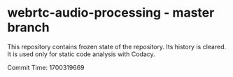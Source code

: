# webrtc-audio-processing - master branch

This repository contains frozen state of the repository.
Its history is cleared. It is used only for static code
analysis with Codacy.

Commit Time: 1700319669